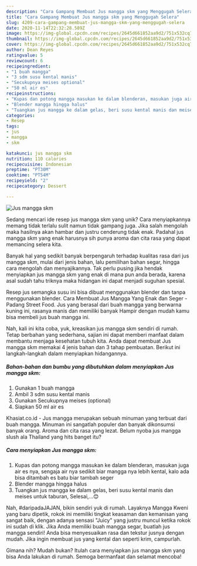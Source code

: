 ```yaml
---
description: "Cara Gampang Membuat Jus mangga skm yang Menggugah Selera"
title: "Cara Gampang Membuat Jus mangga skm yang Menggugah Selera"
slug: 4209-cara-gampang-membuat-jus-mangga-skm-yang-menggugah-selera
date: 2020-11-14T22:32:28.589Z
image: https://img-global.cpcdn.com/recipes/2645d661852aa9d2/751x532cq70/jus-mangga-skm-foto-resep-utama.jpg
thumbnail: https://img-global.cpcdn.com/recipes/2645d661852aa9d2/751x532cq70/jus-mangga-skm-foto-resep-utama.jpg
cover: https://img-global.cpcdn.com/recipes/2645d661852aa9d2/751x532cq70/jus-mangga-skm-foto-resep-utama.jpg
author: Dean Reyes
ratingvalue: 5
reviewcount: 6
recipeingredient:
- "1 buah mangga"
- "3 sdm susu kental manis"
- "Secukupnya meises optional"
- "50 ml air es"
recipeinstructions:
- "Kupas dan potong mangga masukan ke dalam blenderan, masukan juga air es nya, sengaja air nya sedikit biar mangga nya lebih kental, kalo ada bisa ditambah es batu biar tambah seger"
- "Blender mangga hingga halus"
- "Tuangkan jus mangga ke dalam gelas, beri susu kental manis dan meises untuk taburan, Selesai,...😊"
categories:
- Resep
tags:
- jus
- mangga
- skm

katakunci: jus mangga skm 
nutrition: 110 calories
recipecuisine: Indonesian
preptime: "PT30M"
cooktime: "PT54M"
recipeyield: "2"
recipecategory: Dessert

---
```



![Jus mangga skm](https://img-global.cpcdn.com/recipes/2645d661852aa9d2/751x532cq70/jus-mangga-skm-foto-resep-utama.jpg)

Sedang mencari ide resep jus mangga skm yang unik? Cara menyiapkannya memang tidak terlalu sulit namun tidak gampang juga. Jika salah mengolah maka hasilnya akan hambar dan justru cenderung tidak enak. Padahal jus mangga skm yang enak harusnya sih punya aroma dan cita rasa yang dapat memancing selera kita.

Banyak hal yang sedikit banyak berpengaruh terhadap kualitas rasa dari jus mangga skm, mulai dari jenis bahan, lalu pemilihan bahan segar, hingga cara mengolah dan menyajikannya. Tak perlu pusing jika hendak menyiapkan jus mangga skm yang enak di mana pun anda berada, karena asal sudah tahu triknya maka hidangan ini dapat menjadi suguhan spesial.

Resep jus semangka susu ini bisa dibuat menggunakan blender dan tanpa menggunakan blender. Cara Membuat Jus Mangga Yang Enak đan Seger - Padang Street Food. Jus yang berasal dari buah mangga yang berwarna kuning ini, rasanya manis dan memiliki banyak Hampir dengan mudah kamu bisa membeli jus buah mangga ini.


Nah, kali ini kita coba, yuk, kreasikan jus mangga skm sendiri di rumah. Tetap berbahan yang sederhana, sajian ini dapat memberi manfaat dalam membantu menjaga kesehatan tubuh kita. Anda dapat membuat Jus mangga skm memakai 4 jenis bahan dan 3 tahap pembuatan. Berikut ini langkah-langkah dalam menyiapkan hidangannya.

<!--inarticleads1-->

##### Bahan-bahan dan bumbu yang dibutuhkan dalam menyiapkan Jus mangga skm:

1. Gunakan 1 buah mangga
1. Ambil 3 sdm susu kental manis
1. Gunakan Secukupnya meises (optional)
1. Siapkan 50 ml air es


Khasiat.co.id - Jus mangga merupakan sebuah minuman yang terbuat dari buah mangga. Minuman ini sangatlah populer dan banyak dikonsumsi banyak orang. Aroma dan cita rasa yang lezat. Belum nyoba jus mangga slush ala Thailand yang hits banget itu? 

<!--inarticleads2-->

##### Cara menyiapkan Jus mangga skm:

1. Kupas dan potong mangga masukan ke dalam blenderan, masukan juga air es nya, sengaja air nya sedikit biar mangga nya lebih kental, kalo ada bisa ditambah es batu biar tambah seger
1. Blender mangga hingga halus
1. Tuangkan jus mangga ke dalam gelas, beri susu kental manis dan meises untuk taburan, Selesai,...😊


Nah, #daripadaJAJAN, bikin sendiri yuk di rumah. Layaknya Mangga Kweni yang baru dipetik, rokok ini memiliki tingkat keasaman dan kemanisan yang sangat baik, dengan adanya sensasi &#34;Juicy&#34; yang justru muncul ketika rokok ini sudah di klik. Jika Anda memiliki buah mangga segar, buatlah jus mangga sendiri! Anda bisa menyesuaikan rasa dan tekstur jusnya dengan mudah. Jika ingin membuat jus yang kental dan seperti krim, campurlah. 

Gimana nih? Mudah bukan? Itulah cara menyiapkan jus mangga skm yang bisa Anda lakukan di rumah. Semoga bermanfaat dan selamat mencoba!

